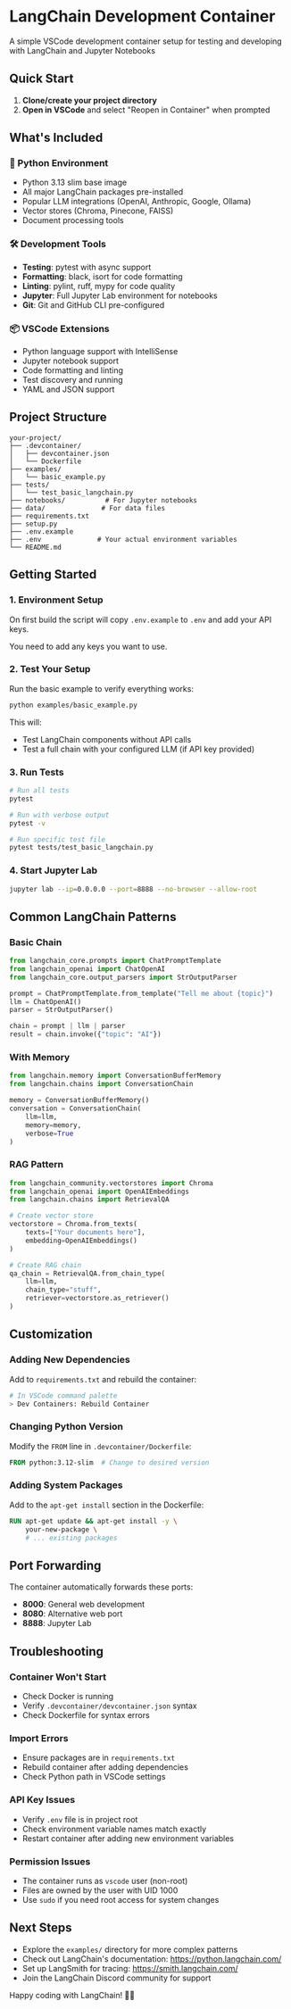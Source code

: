# LangChain Development Container

A simple VSCode development container setup for testing and developing with LangChain and Jupyter Notebooks

## Quick Start

1. **Clone/create your project directory**
2. **Open in VSCode** and select "Reopen in Container" when prompted

## What's Included

### 🐍 Python Environment
- Python 3.13 slim base image
- All major LangChain packages pre-installed
- Popular LLM integrations (OpenAI, Anthropic, Google, Ollama)
- Vector stores (Chroma, Pinecone, FAISS)
- Document processing tools

### 🛠️ Development Tools
- **Testing**: pytest with async support
- **Formatting**: black, isort for code formatting
- **Linting**: pylint, ruff, mypy for code quality
- **Jupyter**: Full Jupyter Lab environment for notebooks
- **Git**: Git and GitHub CLI pre-configured

### 📦 VSCode Extensions
- Python language support with IntelliSense
- Jupyter notebook support
- Code formatting and linting
- Test discovery and running
- YAML and JSON support

## Project Structure

```
your-project/
├── .devcontainer/
│   ├── devcontainer.json
│   └── Dockerfile
├── examples/
│   └── basic_example.py
├── tests/
│   └── test_basic_langchain.py
├── notebooks/          # For Jupyter notebooks
├── data/              # For data files
├── requirements.txt
├── setup.py
├── .env.example
├── .env              # Your actual environment variables
└── README.md
```

## Getting Started

### 1. Environment Setup

On first build the script will copy `.env.example` to `.env` and add your API keys.

You need to add any keys you want to use.

### 2. Test Your Setup

Run the basic example to verify everything works:

```bash
python examples/basic_example.py
```

This will:
- Test LangChain components without API calls
- Test a full chain with your configured LLM (if API key provided)

### 3. Run Tests

```bash
# Run all tests
pytest

# Run with verbose output
pytest -v

# Run specific test file
pytest tests/test_basic_langchain.py
```

### 4. Start Jupyter Lab

```bash
jupyter lab --ip=0.0.0.0 --port=8888 --no-browser --allow-root
```

## Common LangChain Patterns

### Basic Chain
```python
from langchain_core.prompts import ChatPromptTemplate
from langchain_openai import ChatOpenAI
from langchain_core.output_parsers import StrOutputParser

prompt = ChatPromptTemplate.from_template("Tell me about {topic}")
llm = ChatOpenAI()
parser = StrOutputParser()

chain = prompt | llm | parser
result = chain.invoke({"topic": "AI"})
```

### With Memory
```python
from langchain.memory import ConversationBufferMemory
from langchain.chains import ConversationChain

memory = ConversationBufferMemory()
conversation = ConversationChain(
    llm=llm,
    memory=memory,
    verbose=True
)
```

### RAG Pattern
```python
from langchain_community.vectorstores import Chroma
from langchain_openai import OpenAIEmbeddings
from langchain.chains import RetrievalQA

# Create vector store
vectorstore = Chroma.from_texts(
    texts=["Your documents here"],
    embedding=OpenAIEmbeddings()
)

# Create RAG chain
qa_chain = RetrievalQA.from_chain_type(
    llm=llm,
    chain_type="stuff",
    retriever=vectorstore.as_retriever()
)
```

## Customization

### Adding New Dependencies

Add to `requirements.txt` and rebuild the container:

```bash
# In VSCode command palette
> Dev Containers: Rebuild Container
```

### Changing Python Version

Modify the `FROM` line in `.devcontainer/Dockerfile`:

```dockerfile
FROM python:3.12-slim  # Change to desired version
```

### Adding System Packages

Add to the `apt-get install` section in the Dockerfile:

```dockerfile
RUN apt-get update && apt-get install -y \
    your-new-package \
    # ... existing packages
```

## Port Forwarding

The container automatically forwards these ports:
- **8000**: General web development
- **8080**: Alternative web port  
- **8888**: Jupyter Lab

## Troubleshooting

### Container Won't Start
- Check Docker is running
- Verify `.devcontainer/devcontainer.json` syntax
- Check Dockerfile for syntax errors

### Import Errors
- Ensure packages are in `requirements.txt`
- Rebuild container after adding dependencies
- Check Python path in VSCode settings

### API Key Issues
- Verify `.env` file is in project root
- Check environment variable names match exactly
- Restart container after adding new environment variables

### Permission Issues
- The container runs as `vscode` user (non-root)
- Files are owned by the user with UID 1000
- Use `sudo` if you need root access for system changes

## Next Steps

- Explore the `examples/` directory for more complex patterns
- Check out LangChain's documentation: https://python.langchain.com/
- Set up LangSmith for tracing: https://smith.langchain.com/
- Join the LangChain Discord community for support

Happy coding with LangChain! 🦜🔗